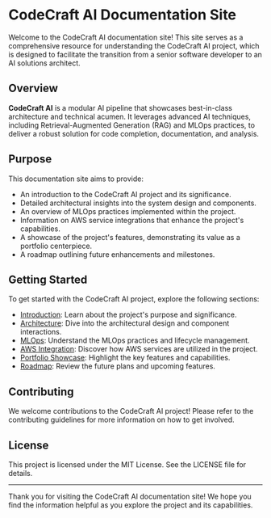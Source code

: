 # CodeCraft AI Documentation Site

Welcome to the CodeCraft AI documentation site! This site serves as a comprehensive resource for understanding the CodeCraft AI project, which is designed to facilitate the transition from a senior software developer to an AI solutions architect.

## Overview

**CodeCraft AI** is a modular AI pipeline that showcases best-in-class architecture and technical acumen. It leverages advanced AI techniques, including Retrieval-Augmented Generation (RAG) and MLOps practices, to deliver a robust solution for code completion, documentation, and analysis.

## Purpose

This documentation site aims to provide:

- An introduction to the CodeCraft AI project and its significance.
- Detailed architectural insights into the system design and components.
- An overview of MLOps practices implemented within the project.
- Information on AWS service integrations that enhance the project's capabilities.
- A showcase of the project's features, demonstrating its value as a portfolio centerpiece.
- A roadmap outlining future enhancements and milestones.

## Getting Started

To get started with the CodeCraft AI project, explore the following sections:

- [Introduction](docs/introduction.md): Learn about the project's purpose and significance.
- [Architecture](docs/architecture.md): Dive into the architectural design and component interactions.
- [MLOps](docs/mlops.md): Understand the MLOps practices and lifecycle management.
- [AWS Integration](docs/aws-integration.md): Discover how AWS services are utilized in the project.
- [Portfolio Showcase](docs/portfolio-showcase.md): Highlight the key features and capabilities.
- [Roadmap](docs/roadmap.md): Review the future plans and upcoming features.

## Contributing

We welcome contributions to the CodeCraft AI project! Please refer to the contributing guidelines for more information on how to get involved.

## License

This project is licensed under the MIT License. See the LICENSE file for details.

---

Thank you for visiting the CodeCraft AI documentation site! We hope you find the information helpful as you explore the project and its capabilities.
